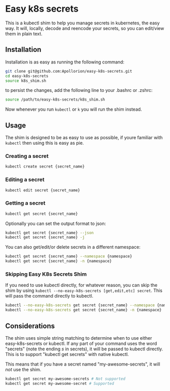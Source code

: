 # Easy k8s secrets

This is a kubectl shim to help you manage secrets in kubernetes, the easy way.
It will, locally, decode and reencode your secrets, so you can edit/view them in plain text.

## Installation
Installation is as easy as running the following command:
```bash
git clone git@github.com:Apollorion/easy-k8s-secrets.git
cd easy-k8s-secrets
source k8s_shim.sh
```

to persist the changes, add the following line to your .bashrc or .zshrc:
```bash
source /path/to/easy-k8s-secrets/k8s_shim.sh
```

Now whenever you run `kubectl` or `k` you will run the shim instead.

## Usage
The shim is designed to be as easy to use as possible, if youre familiar with `kubectl` then using this is easy as pie.

### Creating a secret
```bash
kubectl create secret {secret_name}
```

### Editing a secret
```bash
kubectl edit secret {secret_name}
```

### Getting a secret
```bash
kubectl get secret {secret_name}
```

Optionally you can set the output format to json:
```bash
kubectl get secret {secret_name} --json
kubectl get secret {secret_name} -j
```

You can also get/edit/or delete secrets in a different namespace:
```bash
kubectl get secret {secret_name} --namespace {namespace}
kubectl get secret {secret_name} -n {namespace}
```

### Skipping Easy K8s Secrets Shim
If you need to use kubectl directly, for whatever reason, you can skip the shim by using `kubectl --no-easy-k8s-secrets [get,edit,etc] secret`. This will pass the command directly to kubectl.
```bash
kubectl --no-easy-k8s-secrets get secret {secret_name} --namespace {namespace}
kubectl --no-easy-k8s-secrets get secret {secret_name} -n {namespace}
```

## Considerations

The shim uses simple string matching to determine when to use either easy-k8s-secrets or kubectl.
If any part of your command uses the word "secrets" (note the ending *s* in secrets), it will be passed to kubectl directly.
This is to support "kubectl get secrets" with native kubectl.  

This means that if you have a secret named "my-awesome-secrets", it will _not_ use the shim.
```bash
kubectl get secret my-awesome-secrets # Not supported
kubectl get secret my-awesome-secret # Supported
```
